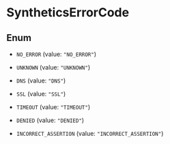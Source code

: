 # SyntheticsErrorCode

## Enum

- `NO_ERROR` (value: `"NO_ERROR"`)

- `UNKNOWN` (value: `"UNKNOWN"`)

- `DNS` (value: `"DNS"`)

- `SSL` (value: `"SSL"`)

- `TIMEOUT` (value: `"TIMEOUT"`)

- `DENIED` (value: `"DENIED"`)

- `INCORRECT_ASSERTION` (value: `"INCORRECT_ASSERTION"`)
